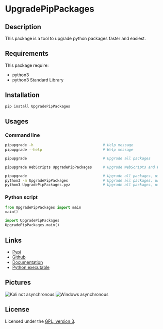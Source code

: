 # UpgradePipPackages

## Description

This package is a tool to upgrade python packages faster and easiest.

## Requirements
This package require:
 - python3
 - python3 Standard Library

## Installation
```bash
pip install UpgradePipPackages
```

## Usages

### Command line

```bash
pipupgrade -h                                # Help message
pipupgrade --help                            # Help message

pipupgrade                                   # Upgrade all packages

pipupgrade WebScripts UpgradePipPackages     # Upgrade WebScripts and UpgradePipPackages only

pipupgrade                                   # Upgrade all packages, using command line
python3 -m UpgradePipPackages                # Upgrade all packages, using python package
python3 UpgradePipPackages.pyz               # Upgrade all packages, using python executable
```

### Python script

```python
from UpgradePipPackages import main
main()
```

```python
import UpgradePipPackages
UpgradePipPackages.main()
```

## Links
 - [Pypi](https://pypi.org/project/UpgradePipPackages)
 - [Github](https://github.com/mauricelambert/UpgradePipPackages)
 - [Documentation](https://mauricelambert.github.io/info/python/code/UpgradePipPackages.html)
 - [Python executable](https://mauricelambert.github.io/info/python/code/UpgradePipPackages.pyz)

## Pictures

![Kali not asynchronous](https://mauricelambert.github.io/info/python/code/pipupgrade2.png "Kali not asynchronous")
![Windows asynchronous](https://mauricelambert.github.io/info/python/code/pipupgrade1.png "Windows asynchronous")

## License
Licensed under the [GPL, version 3](https://www.gnu.org/licenses/).